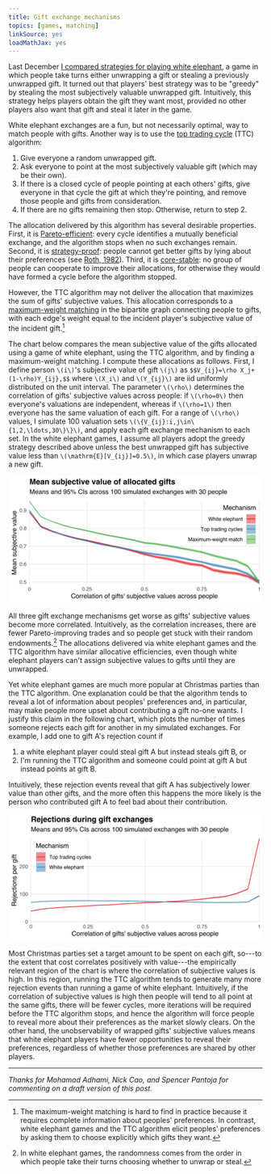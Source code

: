 ```yaml
---
title: Gift exchange mechanisms
topics: [games, matching]
linkSource: yes
loadMathJax: yes
---
```


Last December [I compared strategies for playing white elephant](/blog/white-elephant-gift-exchanges/), a game in which people take turns either unwrapping a gift or stealing a previously unwrapped gift.
It turned out that players' best strategy was to be "greedy" by stealing the most subjectively valuable unwrapped gift.
Intuitively, this strategy helps players obtain the gift they want most, provided no other players also want that gift and steal it later in the game.

White elephant exchanges are a fun, but not necessarily optimal, way to match people with gifts.
Another way is to use the [top trading cycle](https://en.wikipedia.org/wiki/Top_trading_cycle) (TTC) algorithm:

1. Give everyone a random unwrapped gift.
2. Ask everyone to point at the most subjectively valuable gift (which may be their own).
3. If there is a closed cycle of people pointing at each others' gifts, give everyone in that cycle the gift at which they're pointing, and remove those people and gifts from consideration.
4. If there are no gifts remaining then stop. Otherwise, return to step 2.

The allocation delivered by this algorithm has several desirable properties.
First, it is [Pareto-efficient](https://en.wikipedia.org/wiki/Pareto_efficiency): every cycle identifies a mutually beneficial exchange, and the algorithm stops when no such exchanges remain.
Second, it is [strategy-proof](https://en.wikipedia.org/wiki/Strategyproofness): people cannot get better gifts by lying about their preferences (see [Roth, 1982](https://doi.org/10.1016/0165-1765(82)90003-9)).
Third, it is [core-stable](https://en.wikipedia.org/wiki/Core_(game_theory)): no group of people can cooperate to improve their allocations, for otherwise they would have formed a cycle before the algorithm stopped.

However, the TTC algorithm may not deliver the allocation that maximizes the sum of gifts' subjective values.
This allocation corresponds to a [maximum-weight matching](https://en.wikipedia.org/wiki/Maximum_weight_matching) in the bipartite graph connecting people to gifts, with each edge's weight equal to the incident player's subjective value of the incident gift.[^practice]

[^practice]: The maximum-weight matching is hard to find in practice because it requires complete information about peoples' preferences. In contrast, white elephant games and the TTC algorithm elicit peoples' preferences by asking them to choose explicitly which gifts they want.

The chart below compares the mean subjective value of the gifts allocated using a game of white elephant, using the TTC algorithm, and by finding a maximum-weight matching.
I compute these allocations as follows.
First, I define person `\(i\)`'s subjective value of gift `\(j\)` as
`$$V_{ij}=\rho X_j+(1-\rho)Y_{ij},$$`
where `\(X_i\)` and `\(Y_{ij}\)` are iid uniformly distributed on the unit interval.
The parameter `\(\rho\)` determines the correlation of gifts' subjective values across people: if `\(\rho=0\)` then everyone's valuations are independent, whereas if `\(\rho=1\)` then everyone has the same valuation of each gift.
For a range of `\(\rho\)` values, I simulate 100 valuation sets `\(\{V_{ij}:i,j\in\{1,2,\ldots,30\}\}\)`, and apply each gift exchange mechanism to each set.
In the white elephant games, I assume all players adopt the greedy strategy described above unless the best unwrapped gift has subjective value less than `\(\mathrm{E}[V_{ij}]=0.5\)`, in which case players unwrap a new gift.

![](figures/means-1.svg)

All three gift exchange mechanisms get worse as gifts' subjective values become more correlated.
Intuitively, as the correlation increases, there are fewer Pareto-improving trades and so people get stuck with their random endowments.[^random]
The allocations delivered via white elephant games and the TTC algorithm have similar allocative efficiencies, even though white elephant players can't assign subjective values to gifts until they are unwrapped.

[^random]: In white elephant games, the randomness comes from the order in which people take their turns choosing whether to unwrap or steal.

Yet white elephant games are much more popular at Christmas parties than the TTC algorithm.
One explanation could be that the algorithm tends to reveal a lot of information about peoples' preferences and, in particular, may make people more upset about contributing a gift no-one wants.
I justify this claim in the following chart, which plots the number of times someone rejects each gift for another in my simulated exchanges.
For example, I add one to gift A's rejection count if

1. a white elephant player could steal gift A but instead steals gift B, or
2. I'm running the TTC algorithm and someone could point at gift A but instead points at gift B.

Intuitively, these rejection events reveal that gift A has subjectively lower value than other gifts, and the more often this happens the more likely is the person who contributed gift A to feel bad about their contribution.

![](figures/rejections-1.svg)

Most Christmas parties set a target amount to be spent on each gift, so---to the extent that cost correlates positively with value---the empirically relevant region of the chart is where the correlation of subjective values is high.
In this region, running the TTC algorithm tends to generate many more rejection events than running a game of white elephant.
Intuitively, if the correlation of subjective values is high then people will tend to all point at the same gifts, there will be fewer cycles, more iterations will be required before the TTC algorithm stops, and hence the algorithm will force people to reveal more about their preferences as the market slowly clears.
On the other hand, the unobservability of wrapped gifts' subjective values means that white elephant players have fewer opportunities to reveal their preferences, regardless of whether those preferences are shared by other players.

---

*Thanks for Mohamad Adhami, Nick Cao, and Spencer Pantoja for commenting on a draft version of this post.*

